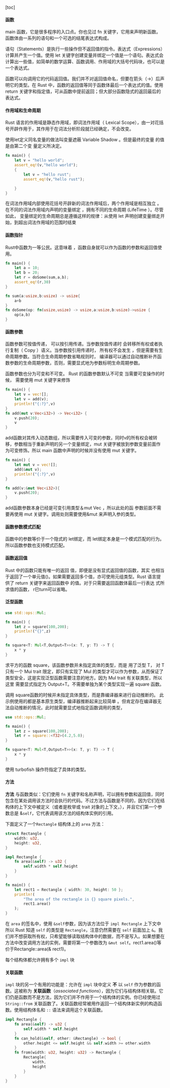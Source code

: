 

[toc]

#### 函数

main 函数，它是很多程序的入口点。你也见过 fn 关键字，它用来声明新函数。函数体由一系列的语句和一个可选的结尾表达式构成。

语句（Statements）是执行一些操作但不返回值的指令。表达式（Expressions）计算并产生一个值。使用 let 关键字创建变量并绑定一个值是一个语句。表达式会计算出一些值，如简单的数学运算、函数调用、作用域的大括号代码块，也可以是一个表达式。

函数可以向调用它的代码返回值。我们并不对返回值命名，但要在箭头（->）后声明它的类型。在 Rust 中，函数的返回值等同于函数体最后一个表达式的值。使用 return 关键字和指定值，可从函数中提前返回；但大部分函数隐式的返回最后的表达式。

#### 作用域和生命周期

Rust 语言的作用域是静态作用域，即词法作用域（ Lexical Scope），由一对花括号开辟作用于，其作用于在词法分析阶段就已经确定，不会改变。

使用let定义同名变量的做法叫变量遮蔽 Variable Shadow 。但是最终的变量 的值是由第二个变 量定义所决定。

```rust
fn main() {
    let v = "hello world";
    assert_eq!(v,"hello world");
    {
        let v = "hello rust";
        assert_eq!(v,"hello rust");

    }
}
```

在词法作用域内部使用花括号开辟新的词法作用域后，两个作用域是相互独立 。在不同的词法作用域内声明的变量绑定 ，拥有不同的生命周期 (LifeTime ）。尽管如此， 变量绑定的生命周期总是遵循这样的规律：从使用 let 声明创建变量绑走开始，到超出词法作用域的范围时结束

#### 函数指针

Rust中函数为一等公民。这意味着 ，函数自身就可以作为函数的参数和返回值使用。

```rust
fn main() {
    let a = 10;
    let b = 20;
    let r = doSome(sum,a,b);
    assert_eq!(r,30)
}

fn sum(a:usize,b:usize) -> usize{
    a+b
}
fn doSome(op: fn(usize,usize) -> usize,a:usize,b:usize)->usize {
    op(a,b)
}
```

#### 函数参数

函数参数可按值传递， 可以按引用传递。当参数按值传递时 会转移所有权或者执行复制（ Copy ）语义。当参数按引用传递时， 所有权不会发生 ，但是需要有生命周期参数。当符合生命周期参数省略规则时， 编译器可以通过自动推断补齐函数参数的生命周期参数，否则，需要显式地为参数标明生命周期参数。

函数参数也分为可变和不可变。 Rust 的函数参数默认不可变 当需要可变操作的时候， 需要使用 mut 关键字来修饰

```rust
fn main() {
    let v = vec![];
    let v = add(v);
    println!("{:?}",v)
}
fn add(mut v:Vec<i32>) -> Vec<i32> {
    v.push(20);
    v
}
```

add函数对其传入动态数组，所以需要传入可变的参数，同时v的所有权会被转移，参数相当于重新声明的另一个变量绑定，mut 关键字被放到参数变量前面作为可变修饰。所以 main 函数中声明的时候并没有使用 mut 关键字。

```rust
fn main() {
    let mut v = vec![];
    add(&mut v);
    println!("{:?}",v)
}

fn add(v:&mut Vec<i32>){
    v.push(20);
}
```

add函数参数本身已经是可变引用类型＆mut Vec<i32> ，所以此处的函 参数前面不需要再使用 mut 关键字。调用处则需要使用&mut 来声明入参的类型。

#### 函数参数模式匹配

函数中的参数等价于一个隐式的 let绑定，而 let绑定本身是一个模式匹配的行为。所以函数参数也支持模式匹配。

#### 函数返回值

Rust 中的函数只能有唯一的返回 值，即便是没有显式返回值的函数，其实 也相当于返回了一个单元值()。如果需要返回多个值，亦可使用元组类型。Rust 语言提供了 return 关键字来返回函数中 的值。对于只需要返回函数体最后一行表达 式所求值的函数， r巳turn可以省略。

#### 泛型函数

```rust
use std::ops::Mul;

fn main() {
    let z = square(100,200);
    println!("{}",z)
}

fn square<T: Mul<T,Output=T>>(x: T, y: T) -> T {
    x * y
}
```

求平方的函数 square，该函数参数并未指定具体的类型，而是 用了泛型 T， 对 T 只有一个 Mui trait 限定，即只有实现了 Mul 的类型才可以作为参数，从而保证了类型安全，这是实现泛型函数需要注意的地方。因为 Mul trait 有关联类型，所以这里 需要显式指定为 Output=T。不需要单独为某个类型实现一遍 square 函数。

调用 square函数的时候并未指定具体类型，而是靠编译器来进行自动推断的。 此示例使用的都是基本原生类型，编译器推断起来比较简单 。但肯定存在编译器无法自动推断的情况，此时就需要显式地指定函数调用的类型，

```rust
use std::ops::Mul;

fn main() {
    let z = square(100,200);
    let r = square::<f32>(4.2,5.0);
}

fn square<T: Mul<T,Output=T>>(x: T, y: T) -> T {
    x * y
}
```

使用 turbofish 操作符指定了具体的类型。

#### 方法

**方法** 与函数类似：它们使用 `fn` 关键字和名称声明，可以拥有参数和返回值，同时包含在某处调用该方法时会执行的代码。不过方法与函数是不同的，因为它们在结构体的上下文中被定义（或者是枚举或 trait 对象的上下文，），并且它们第一个参数总是 &`self`，它代表调用该方法的结构体实例的引用。

下面定义了一个`Rectangle` 结构体上的 `area` 方法：

```rust
struct Rectangle {
    width: u32,
    height: u32,
}

impl Rectangle {
    fn area(&self) -> u32 {
        self.width * self.height
    }
}

fn main() {
    let rect1 = Rectangle { width: 30, height: 50 };
    println!(
        "The area of the rectangle is {} square pixels.",
        rect1.area()
    );
}
```

在 `area` 的签名中，使用 `&self`参数，因为该方法位于 `impl Rectangle` 上下文中所以 Rust 知道 `self` 的类型是 `Rectangle`，注意仍然需要在 `self` 前面加上 `&`。我们并不想获取所有权，只希望能够读取结构体中的数据，而不是写入。如果想要在方法中改变调用方法的实例，需要将第一个参数改为 `&mut self`。rect1.area()等价于Rectangle::area(& rect1)。

每个结构体都允许拥有多个 `impl` 块

#### 关联函数

`impl` 块的另一个有用的功能是：允许在 `impl` 块中定义 **不** 以 `self` 作为参数的函数。这被称为 **关联函数**（*associated functions*），因为它们与结构体相关联。它们仍是函数而不是方法，因为它们并不作用于一个结构体的实例。你已经使用过 `String::from` 关联函数了。关联函数经常被用作返回一个结构体新实例的构造函数。使用结构体名和 `::` 语法来调用这个关联函数。

```rust
impl Rectangle {
    fn area(&self) -> u32 {
        self.width * self.height
    }
    fn can_hold(&self, other: &Rectangle) -> bool {
        other.height <= self.height && self.width >= other.width
    }
    fn from(width: u32, height: u32) -> Rectangle {
        Rectangle{
            width,
            height
        }
    }
}
```


